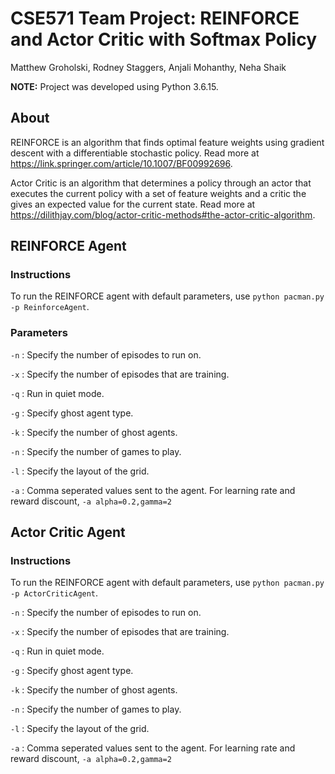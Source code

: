 # CSE571 Team Project: REINFORCE and Actor Critic with Softmax Policy

Matthew Groholski, Rodney Staggers, Anjali Mohanthy, Neha Shaik

**NOTE:** Project was developed using Python 3.6.15.

## About

REINFORCE is an algorithm that finds optimal feature weights using gradient descent with a differentiable stochastic policy. Read more at https://link.springer.com/article/10.1007/BF00992696.

Actor Critic is an algorithm that determines a policy through an actor that executes the current policy with a set of feature weights and a critic the gives an expected value for the current state. Read more at https://dilithjay.com/blog/actor-critic-methods#the-actor-critic-algorithm.

## REINFORCE Agent

### Instructions

To run the REINFORCE agent with default parameters, use `python pacman.py -p ReinforceAgent`.

### Parameters

`-n` : Specify the number of episodes to run on.

`-x` : Specify the number of episodes that are training.

`-q` : Run in quiet mode.

`-g` : Specify ghost agent type.

`-k` : Specify the number of ghost agents.

`-n` : Specify the number of games to play.

`-l` : Specify the layout of the grid.

`-a` : Comma seperated values sent to the agent. For learning rate and reward discount, `-a alpha=0.2,gamma=2`

## Actor Critic Agent

### Instructions

To run the REINFORCE agent with default parameters, use `python pacman.py -p ActorCriticAgent`.

`-n` : Specify the number of episodes to run on.

`-x` : Specify the number of episodes that are training.

`-q` : Run in quiet mode.

`-g` : Specify ghost agent type.

`-k` : Specify the number of ghost agents.

`-n` : Specify the number of games to play.

`-l` : Specify the layout of the grid.

`-a` : Comma seperated values sent to the agent. For learning rate and reward discount, `-a alpha=0.2,gamma=2`

